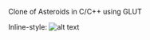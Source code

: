 Clone of Asteroids in C/C++ using GLUT

Inline-style: 
![alt text](https://github.com/wkandek/asetroids/asteriods.PNG "Asteroids Screenshot")
